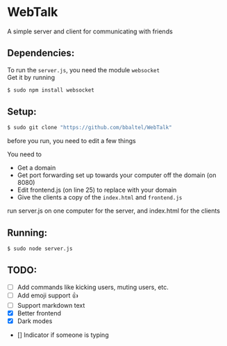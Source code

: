 # WebTalk
A simple server and client for communicating with friends

## Dependencies:

To run the <code>server.js</code>, you need the module <code>websocket</code>  
Get it by running
```bash
$ sudo npm install websocket
```

## Setup:
```bash
$ sudo git clone "https://github.com/bbaltel/WebTalk"
```

before you run, you need to edit a few things  

You need to

- Get a domain
- Get port forwarding set up towards your computer off the domain (on 8080)
- Edit frontend.js (on line 25) to replace with your domain
- Give the clients a copy of the <code>index.html</code> and <code>frontend.js</code>

run server.js on one computer for the server, and index.html for the clients

## Running:

```bash
$ sudo node server.js
```

## TODO:
- [ ] Add commands like kicking users, muting users, etc.
- [ ] Add emoji support :+1:
- [ ] Support markdown text
- [x] Better frontend
- [x] Dark modes
- [] Indicator if someone is typing
